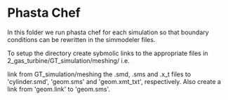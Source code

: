 # Phasta Chef

In this folder we run phasta chef for each simulation so that boundary conditions can be rewritten in the simmodeler files. 

To setup the directory create sybmolic links to the appropriate files in 2_gas_turbine/GT_simulation/meshing/ i.e. 

link from GT_simulation/meshing the .smd, .sms and .x_t files to 'cylinder.smd', 'geom.sms' and 'geom.xmt_txt', respectively. 
Also create a link from 'geom.link' to 'geom.sms'.  
